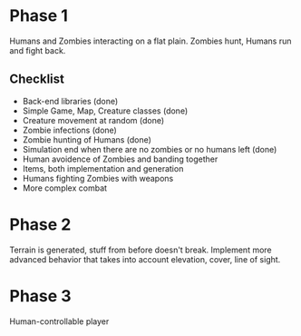 Phase 1
=======

Humans and Zombies interacting on a flat plain. Zombies hunt, Humans run and fight back.

Checklist
---------

 * Back-end libraries (done)
 * Simple Game, Map, Creature classes (done)
 * Creature movement at random (done)
 * Zombie infections (done)
 * Zombie hunting of Humans (done)
 * Simulation end when there are no zombies or no humans left (done)
 * Human avoidence of Zombies and banding together
 * Items, both implementation and generation
 * Humans fighting Zombies with weapons
 * More complex combat


Phase 2
=======

Terrain is generated, stuff from before doesn't break. Implement more advanced behavior
that takes into account elevation, cover, line of sight.


Phase 3
=======

Human-controllable player
